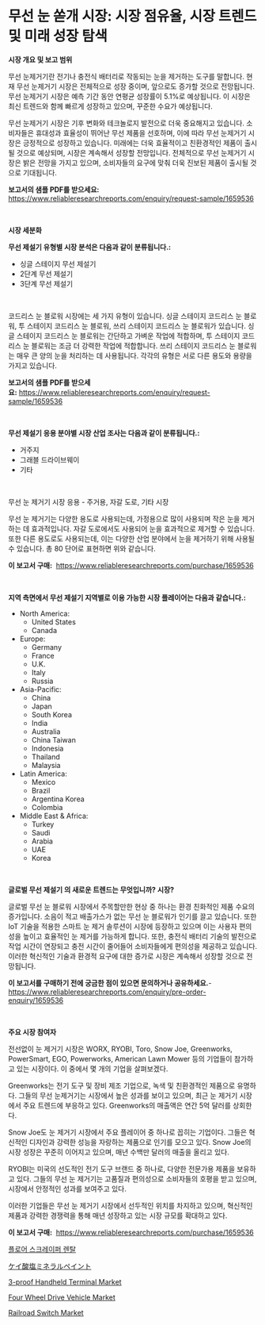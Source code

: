 <p><h1>무선 눈 쏟개 시장: 시장 점유율, 시장 트렌드 및 미래 성장 탐색</h1></p><p><strong>시장 개요 및 보고 범위</strong></p>
<p><p>무선 눈제거기란 전기나 충전식 배터리로 작동되는 눈을 제거하는 도구를 말합니다. 현재 무선 눈제거기 시장은 전체적으로 성장 중이며, 앞으로도 증가할 것으로 전망됩니다. 무선 눈제거기 시장은 예측 기간 동안 연평균 성장률이 5.1%로 예상됩니다. 이 시장은 최신 트렌드와 함께 빠르게 성장하고 있으며, 꾸준한 수요가 예상됩니다.</p><p>무선 눈제거기 시장은 기후 변화와 테크놀로지 발전으로 더욱 중요해지고 있습니다. 소비자들은 휴대성과 효율성이 뛰어난 무선 제품을 선호하며, 이에 따라 무선 눈제거기 시장은 긍정적으로 성장하고 있습니다. 미래에는 더욱 효율적이고 친환경적인 제품이 출시될 것으로 예상되며, 시장은 계속해서 성장할 전망입니다. 전체적으로 무선 눈제거기 시장은 밝은 전망을 가지고 있으며, 소비자들의 요구에 맞춰 더욱 진보된 제품이 출시될 것으로 기대됩니다.</p></p>
<p><strong>보고서의 샘플 PDF를 받으세요:</strong> <a href="https://www.reliableresearchreports.com/enquiry/request-sample/1659536">https://www.reliableresearchreports.com/enquiry/request-sample/1659536</a></p>
<p>&nbsp;</p>
<p><strong>시장 세분화</strong></p>
<p><strong>무선 제설기 유형별 시장 분석은 다음과 같이 분류됩니다.:</strong></p>
<p><ul><li>싱글 스테이지 무선 제설기</li><li>2단계 무선 제설기</li><li>3단계 무선 제설기</li></ul></p>
<p>&nbsp;</p>
<p><p>코드리스 눈 블로워 시장에는 세 가지 유형이 있습니다. 싱글 스테이지 코드리스 눈 블로워, 투 스테이지 코드리스 눈 블로워, 쓰리 스테이지 코드리스 눈 블로워가 있습니다. 싱글 스테이지 코드리스 눈 블로워는 간단하고 가벼운 작업에 적합하며, 투 스테이지 코드리스 눈 블로워는 조금 더 강력한 작업에 적합합니다. 쓰리 스테이지 코드리스 눈 블로워는 매우 큰 양의 눈을 처리하는 데 사용됩니다. 각각의 유형은 서로 다른 용도와 용량을 가지고 있습니다.</p></p>
<p><strong>보고서의 샘플 PDF를 받으세요:</strong>&nbsp;<a href="https://www.reliableresearchreports.com/enquiry/request-sample/1659536">https://www.reliableresearchreports.com/enquiry/request-sample/1659536</a></p>
<p>&nbsp;</p>
<p><strong> 무선 제설기 응용 분야별 시장 산업 조사는 다음과 같이 분류됩니다.:</strong></p>
<p><ul><li>거주지</li><li>그래블 드라이브웨이</li><li>기타</li></ul></p>
<p>&nbsp;</p>
<p><p>무선 눈 제거기 시장 응용 - 주거용, 자갈 도로, 기타 시장</p><p>무선 눈 제거기는 다양한 용도로 사용되는데, 가정용으로 많이 사용되며 작은 눈을 제거하는 데 효과적입니다. 자갈 도로에서도 사용되어 눈을 효과적으로 제거할 수 있습니다. 또한 다른 용도로도 사용되는데, 이는 다양한 산업 분야에서 눈을 제거하기 위해 사용될 수 있습니다. 총 80 단어로 표현하면 위와 같습니다.</p></p>
<p><strong>이 보고서 구매:</strong>&nbsp; <a href="https://www.reliableresearchreports.com/purchase/1659536">https://www.reliableresearchreports.com/purchase/1659536</a></p>
<p>&nbsp;</p>
<p><strong>지역 측면에서 무선 제설기 지역별로 이용 가능한 시장 플레이어는 다음과 같습니다.:</strong></p>
<p><ul>
    <li>
        North America:
        <ul>
            <li>United States</li>
            <li>Canada</li>
        </ul>
    </li>
    <li>
        Europe:
        <ul>
            <li>Germany</li>
            <li>France</li>
            <li>U.K.</li>
            <li>Italy</li>
            <li>Russia</li>
        </ul>
    </li>
    <li>
        Asia-Pacific:
        <ul>
            <li>China</li>
            <li>Japan</li>
            <li>South Korea</li>
            <li>India</li>
            <li>Australia</li>
            <li>China Taiwan</li>
            <li>Indonesia</li>
            <li>Thailand</li>
            <li>Malaysia</li>
        </ul>
    </li>
    <li>
        Latin America:
        <ul>
            <li>Mexico</li>
            <li>Brazil</li>
            <li>Argentina Korea</li>
            <li>Colombia</li>
        </ul>
    </li>
    <li>
        Middle East & Africa:
        <ul>
            <li>Turkey</li>
            <li>Saudi</li>
            <li>Arabia</li>
            <li>UAE</li>
            <li>Korea</li>
        </ul>
    </li>
    </ul></p>
<p>&nbsp;</p>
<p><strong>글로벌 무선 제설기 의 새로운 트렌드는 무엇입니까? 시장?</strong></p>
<p><p>글로벌 무선 눈 블로워 시장에서 주목할만한 현상 중 하나는 환경 친화적인 제품 수요의 증가입니다. 소음이 적고 배출가스가 없는 무선 눈 블로워가 인기를 끌고 있습니다. 또한 IoT 기술을 적용한 스마트 눈 제거 솔루션이 시장에 등장하고 있으며 이는 사용자 편의성을 높이고 효율적인 눈 제거를 가능하게 합니다. 또한, 충전식 배터리 기술의 발전으로 작업 시간이 연장되고 충전 시간이 줄어들어 소비자들에게 편의성을 제공하고 있습니다. 이러한 혁신적인 기술과 환경적 요구에 대한 증가로 시장은 계속해서 성장할 것으로 전망됩니다.</p></p>
<p><strong>이 보고서를 구매하기 전에 궁금한 점이 있으면 문의하거나 공유하세요.</strong>- <a href="https://www.reliableresearchreports.com/enquiry/pre-order-enquiry/1659536">https://www.reliableresearchreports.com/enquiry/pre-order-enquiry/1659536</a></p>
<p>&nbsp;</p>
<p><strong>주요 시장 참여자</strong></p>
<p><p>전선없이 눈 제거기 시장은 WORX, RYOBI, Toro, Snow Joe, Greenworks, PowerSmart, EGO, Powerworks, American Lawn Mower 등의 기업들이 참가하고 있는 시장이다. 이 중에서 몇 개의 기업을 살펴보겠다.</p><p>Greenworks는 전기 도구 및 장비 제조 기업으로, 녹색 및 친환경적인 제품으로 유명하다. 그들의 무선 눈제거기는 시장에서 높은 성과를 보이고 있으며, 최근 눈 제거기 시장에서 주요 트렌드에 부응하고 있다. Greenworks의 매출액은 연간 5억 달러를 상회한다.</p><p>Snow Joe도 눈 제거기 시장에서 주요 플레이어 중 하나로 꼽히는 기업이다. 그들은 혁신적인 디자인과 강력한 성능을 자랑하는 제품으로 인기를 모으고 있다. Snow Joe의 시장 성장은 꾸준히 이어지고 있으며, 매년 수백만 달러의 매출을 올리고 있다.</p><p>RYOBI는 미국의 선도적인 전기 도구 브랜드 중 하나로, 다양한 전문가용 제품을 보유하고 있다. 그들의 무선 눈 제거기는 고품질과 편의성으로 소비자들의 호평을 받고 있으며, 시장에서 안정적인 성과를 보여주고 있다.</p><p>이러한 기업들은 무선 눈 제거기 시장에서 선두적인 위치를 차지하고 있으며, 혁신적인 제품과 강력한 경쟁력을 통해 매년 성장하고 있는 시장 규모를 확대하고 있다.</p></p>
<p><strong>이 보고서 구매:</strong>&nbsp;&nbsp;<a href="https://www.reliableresearchreports.com/purchase/1659536">https://www.reliableresearchreports.com/purchase/1659536</a></p>
<p><p><a href="https://github.com/Maeennan456456/Market-Research-Report-List-1/blob/main/999592612701.md">플로어 스크레이퍼 렌탈</a></p><p><a href="https://github.com/NashBeahan2023/Market-Research-Report-List-1/blob/main/613708013756.md">ケイ酸塩ミネラルペイント</a></p><p><a href="https://github.com/johnbach50/Market-Research-Report-List-2/blob/main/3-proof-handheld-terminal-market.md">3-proof Handheld Terminal Market</a></p><p><a href="https://issuu.com/reportprime-2/docs/four-wheel-drive-vehicle-market-size-2030.pptx">Four Wheel Drive Vehicle Market</a></p><p><a href="https://issuu.com/reportprime-2/docs/railroad-switch-market-size-2030.pptx">Railroad Switch Market</a></p></p>
